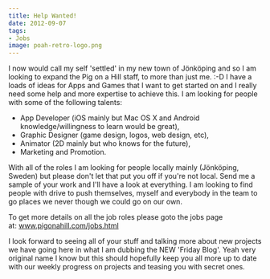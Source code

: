 ```yaml
---
title: Help Wanted!
date: 2012-09-07
tags:
- Jobs
image: poah-retro-logo.png
---
```


I now would call my self 'settled' in my new town of Jönköping and so I am looking to expand the Pig on a Hill staff, to more than just me. :-D I have a loads of ideas for Apps and Games that I want to get started on and I really need some help and more expertise to achieve this. I am looking for people with some of the following talents:

- App Developer (iOS mainly but Mac OS X and Android knowledge/willingness to learn would be great),
- Graphic Designer (game design, logos, web design, etc),
- Animator (2D mainly but who knows for the future),
- Marketing and Promotion.

With all of the roles I am looking for people locally mainly (Jönköping, Sweden) but please don't let that put you off if you're not local. Send me a sample of your work and I'll have a look at everything. I am looking to find people with drive to push themselves, myself and everybody in the team to go places we never though we could go on our own.

To get more details on all the job roles please goto the jobs page at: <a title="Jobs Link" href="https://www.pigonahill.com/jobs.html" target="_blank">www.pigonahill.com/jobs.html</a>

I look forward to seeing all of your stuff and talking more about new projects we have going here in what I am dubbing the NEW 'Friday Blog'. Yeah very original name I know but this should hopefully keep you all more up to date with our weekly progress on projects and teasing you with secret ones.
